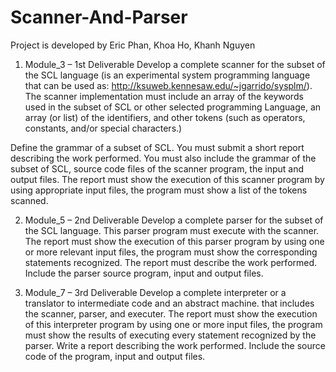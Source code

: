 # Scanner-And-Parser
Project is developed by Eric Phan, Khoa Ho, Khanh Nguyen

1.	Module_3 – 1st Deliverable
Develop a complete scanner for the subset of the SCL language (is an experimental system programming language that can be used as: http://ksuweb.kennesaw.edu/~jgarrido/sysplm/). The scanner implementation must include an array of the keywords used in the subset of SCL or other selected programming Language, an array (or list) of the identifiers, and other tokens (such as operators, constants, and/or special characters.)

Define the grammar of a subset of SCL. You must submit a short report describing the work performed. You must also include the grammar of the subset of SCL, source code files of the scanner program, the input and output files. The report must show the execution of this scanner program by using appropriate input files, the program must show a list of the tokens scanned.  

2.	Module_5 – 2nd Deliverable
	Develop a complete parser for the subset of the SCL language. This parser program must execute with the scanner. The report must show the execution of this parser program by using one or more relevant input files, the program must show the corresponding statements recognized. The report must describe the work performed. Include the parser source program, input and output files.

3. Module_7 – 3rd Deliverable
Develop a complete interpreter or a translator to intermediate code and an abstract machine. that includes the scanner, parser, and executer. The report must show the execution of this interpreter program by using one or more input files, the program must show the results of executing every statement recognized by the parser. Write a report describing the work performed. Include the source code of the program, input and output files.
